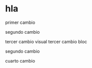 # hla

primer cambio

segundo cambio

tercer cambio visual
tercer cambio bloc

segundo cambio

cuarto cambio